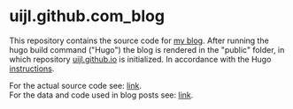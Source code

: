 # uijl.github.com_blog

This repository contains the source code for [my blog](https://uijl.github.io). After running the hugo build command ("Hugo") the blog is rendered in the "public" folder, in which repository [uijl.github.io](https://github.com/uijl/uijl.github.io) is initialized. In accordance with the Hugo [instructions](https://gohugo.io/hosting-and-deployment/hosting-on-github/#step-by-step-instructions).


For the actual source code see: [link](https://github.com/uijl/uijl.github.io_blog). <br>
For the data and code used in blog posts see: [link](https://github.com/uijl/uijl.github.io_code).
